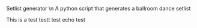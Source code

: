 Setlist generator \n
A python script that generates a ballroom dance setlist

This is a test testt test echo test
